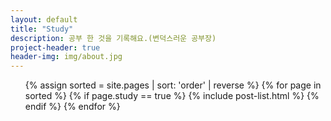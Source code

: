 ```yaml
---
layout: default
title: "Study"
description: 공부 한 것을 기록해요.(변덕스러운 공부장)
project-header: true
header-img: img/about.jpg
---
```


<ul class="catalogue">
{% assign sorted = site.pages | sort: 'order' | reverse %}
{% for page in sorted %}
{% if page.study == true %}
  {% include post-list.html %}
{% endif %}
{% endfor %}
</ul>